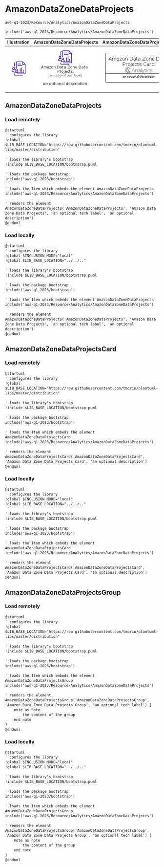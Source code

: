 # AmazonDataZoneDataProjects


```text
aws-q1-2023/Resource/Analytics/AmazonDataZoneDataProjects
```

```text
include('aws-q1-2023/Resource/Analytics/AmazonDataZoneDataProjects')
```



| Illustration | AmazonDataZoneDataProjects | AmazonDataZoneDataProjectsCard | AmazonDataZoneDataProjectsGroup |
| :---: | :---: | :---: | :---: |
| ![illustration for Illustration](../../../aws-q1-2023/Resource/Analytics/AmazonDataZoneDataProjects.png) | ![illustration for AmazonDataZoneDataProjects](../../../aws-q1-2023/Resource/Analytics/AmazonDataZoneDataProjects.Local.png) | ![illustration for AmazonDataZoneDataProjectsCard](../../../aws-q1-2023/Resource/Analytics/AmazonDataZoneDataProjectsCard.Local.png) | ![illustration for AmazonDataZoneDataProjectsGroup](../../../aws-q1-2023/Resource/Analytics/AmazonDataZoneDataProjectsGroup.Local.png) |




## AmazonDataZoneDataProjects

### Load remotely
```plantuml
@startuml
' configures the library
!global $LIB_BASE_LOCATION="https://raw.githubusercontent.com/tmorin/plantuml-libs/master/distribution"

' loads the library's bootstrap
!include $LIB_BASE_LOCATION/bootstrap.puml

' loads the package bootstrap
include('aws-q1-2023/bootstrap')

' loads the Item which embeds the element AmazonDataZoneDataProjects
include('aws-q1-2023/Resource/Analytics/AmazonDataZoneDataProjects')

' renders the element
AmazonDataZoneDataProjects('AmazonDataZoneDataProjects', 'Amazon Data Zone Data Projects', 'an optional tech label', 'an optional description')
@enduml
```

### Load locally
```plantuml
@startuml
' configures the library
!global $INCLUSION_MODE="local"
!global $LIB_BASE_LOCATION="../../.."

' loads the library's bootstrap
!include $LIB_BASE_LOCATION/bootstrap.puml

' loads the package bootstrap
include('aws-q1-2023/bootstrap')

' loads the Item which embeds the element AmazonDataZoneDataProjects
include('aws-q1-2023/Resource/Analytics/AmazonDataZoneDataProjects')

' renders the element
AmazonDataZoneDataProjects('AmazonDataZoneDataProjects', 'Amazon Data Zone Data Projects', 'an optional tech label', 'an optional description')
@enduml
```

## AmazonDataZoneDataProjectsCard

### Load remotely
```plantuml
@startuml
' configures the library
!global $LIB_BASE_LOCATION="https://raw.githubusercontent.com/tmorin/plantuml-libs/master/distribution"

' loads the library's bootstrap
!include $LIB_BASE_LOCATION/bootstrap.puml

' loads the package bootstrap
include('aws-q1-2023/bootstrap')

' loads the Item which embeds the element AmazonDataZoneDataProjectsCard
include('aws-q1-2023/Resource/Analytics/AmazonDataZoneDataProjects')

' renders the element
AmazonDataZoneDataProjectsCard('AmazonDataZoneDataProjectsCard', 'Amazon Data Zone Data Projects Card', 'an optional description')
@enduml
```

### Load locally
```plantuml
@startuml
' configures the library
!global $INCLUSION_MODE="local"
!global $LIB_BASE_LOCATION="../../.."

' loads the library's bootstrap
!include $LIB_BASE_LOCATION/bootstrap.puml

' loads the package bootstrap
include('aws-q1-2023/bootstrap')

' loads the Item which embeds the element AmazonDataZoneDataProjectsCard
include('aws-q1-2023/Resource/Analytics/AmazonDataZoneDataProjects')

' renders the element
AmazonDataZoneDataProjectsCard('AmazonDataZoneDataProjectsCard', 'Amazon Data Zone Data Projects Card', 'an optional description')
@enduml
```

## AmazonDataZoneDataProjectsGroup

### Load remotely
```plantuml
@startuml
' configures the library
!global $LIB_BASE_LOCATION="https://raw.githubusercontent.com/tmorin/plantuml-libs/master/distribution"

' loads the library's bootstrap
!include $LIB_BASE_LOCATION/bootstrap.puml

' loads the package bootstrap
include('aws-q1-2023/bootstrap')

' loads the Item which embeds the element AmazonDataZoneDataProjectsGroup
include('aws-q1-2023/Resource/Analytics/AmazonDataZoneDataProjects')

' renders the element
AmazonDataZoneDataProjectsGroup('AmazonDataZoneDataProjectsGroup', 'Amazon Data Zone Data Projects Group', 'an optional tech label') {
    note as note
        the content of the group
    end note
}
@enduml
```

### Load locally
```plantuml
@startuml
' configures the library
!global $INCLUSION_MODE="local"
!global $LIB_BASE_LOCATION="../../.."

' loads the library's bootstrap
!include $LIB_BASE_LOCATION/bootstrap.puml

' loads the package bootstrap
include('aws-q1-2023/bootstrap')

' loads the Item which embeds the element AmazonDataZoneDataProjectsGroup
include('aws-q1-2023/Resource/Analytics/AmazonDataZoneDataProjects')

' renders the element
AmazonDataZoneDataProjectsGroup('AmazonDataZoneDataProjectsGroup', 'Amazon Data Zone Data Projects Group', 'an optional tech label') {
    note as note
        the content of the group
    end note
}
@enduml
```


